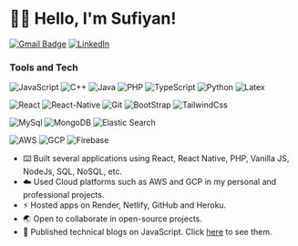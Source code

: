 # 👋🏽 Hello, I'm Sufiyan! 

<!--[![Website](https://img.shields.io/website?down_color=lightgrey&down_message=offline&style=for-the-badge&up_color=green&up_message=online&url=https%3A%2F%2Fsufiyan.tech%2F)](https://sufiyan.tech/) -->
[![Gmail Badge](https://img.shields.io/badge/gmail-c14438?style=for-the-badge&logo=Gmail&logoColor=white&link=mailto:sufiyanandkhan@gmail.com)](mailto:sufiyanandkhan@gmail.com)
[![LinkedIn](https://img.shields.io/badge/linkedin-0077B5?style=for-the-badge&logo=linkedin&logoColor=white)](https://www.linkedin.com/in/sufiyan-khan-951a14200)
<!--[![Resume](https://img.shields.io/badge/Resume-gray?style=for-the-badge&logo=adobeacrobatreader&logoColor=EC1C24)](https://www.dropbox.com/s/?dl=0)-->

### Tools and Tech
<!-- ![Go](https://img.shields.io/badge/Go-3776AB?style=for-the-badge&logo=Go&logoColor=white)-->
![JavaScript](https://img.shields.io/badge/JavaScript-F7DF1E?style=for-the-badge&logo=javascript&logoColor=black)
![C++](https://img.shields.io/badge/C%2B%2B-00599C?style=for-the-badge&logo=c%2B%2B&logoColor=white)
![Java](https://img.shields.io/badge/Java-ED8B00?style=for-the-badge&logo=java&logoColor=white)
![PHP](https://img.shields.io/badge/PHP-777BB4?style=for-the-badge&logo=php&logoColor=white)
![TypeScript](https://img.shields.io/badge/TypeScript-007ACC?style=for-the-badge&logo=typescript&logoColor=white)
![Python](https://img.shields.io/badge/Python-3776AB?style=for-the-badge&logo=python&logoColor=white)
![Latex](https://img.shields.io/badge/LaTeX-47A141?style=for-the-badge&logo=LaTeX&logoColor=white)
<!--![C#](https://img.shields.io/badge/C%23-239120?style=for-the-badge&logo=c-sharp&logoColor=white)-->

![React](https://img.shields.io/badge/React-20232A?style=for-the-badge&logo=react&logoColor=61DAFB)
![React-Native](https://img.shields.io/badge/React_Native-20232A?style=for-the-badge&logo=react&logoColor=61DAFB)
![Git](https://img.shields.io/badge/Git-F05032?style=for-the-badge&logo=git&logoColor=white)
![BootStrap](https://img.shields.io/badge/Bootstrap-563D7C?style=for-the-badge&logo=bootstrap&logoColor=white)
![TailwindCss](https://img.shields.io/badge/TailwindCss-0081CB?style=for-the-badge&logo=TailwindCss&logoColor=white)
<!--![Django](https://img.shields.io/badge/Django-092E20?style=for-the-badge&logo=django&logoColor=white)-->
<!--![Spring](https://img.shields.io/badge/Spring-6DB33F?style=for-the-badge&logo=spring&logoColor=white)-->
<!--![Unity](https://img.shields.io/badge/Unity-100000?style=for-the-badge&logo=unity&logoColor=white)-->

![MySql](https://img.shields.io/badge/MySQL-00000F?style=for-the-badge&logo=mysql&logoColor=white)
![MongoDB](https://img.shields.io/badge/MongoDB-4EA94B?style=for-the-badge&logo=mongodb&logoColor=white)
![Elastic Search](https://img.shields.io/badge/Elastic_Search-005571?style=for-the-badge&logo=elasticsearch&logoColor=white)
<!--![PostGres](https://img.shields.io/badge/PostgreSQL-316192?style=for-the-badge&logo=postgresql&logoColor=white)-->
<!--![MariaDB](https://img.shields.io/badge/MariaDB-003545?style=for-the-badge&logo=mariadb&logoColor=white)-->
<!--![Neo4j](https://img.shields.io/badge/Neo4j-018bff?style=for-the-badge&logo=neo4j&logoColor=white)-->

![AWS](https://img.shields.io/badge/Amazon_AWS-232F3E?style=for-the-badge&logo=amazon&logoColor=white)
![GCP](https://img.shields.io/badge/Google_Cloud-4285F4?style=for-the-badge&logo=google-cloud&logoColor=white)
![Firebase](https://img.shields.io/badge/firebase-0089D6?style=for-the-badge&logo=firebase&logoColor=white)


<!-- - :bust_in_silhouette: Hi, I’m Sufiyan Khan.-->
- :keyboard: Built several applications using React, React Native, PHP, Vanilla JS, NodeJs, SQL, NoSQL, etc.
- :cloud: Used Cloud platforms such as AWS and GCP in my personal and professional projects.
- :zap: Hosted apps on Render, Netlify, GitHub and Heroku.
- :earth_asia: Open to collaborate in open-source projects.
- :link: Published technical blogs on JavaScript. Click [here](https://github.com/CoderSufiyan/BLOGS/blob/main/Blogs.md) to see them.
